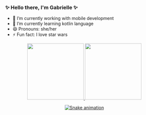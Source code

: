 ### ✨ Hello there, I'm Gabrielle ✨

- 🔭 I’m currently working with mobile development
- 🌱 I’m currently learning kotlin language
- 😄 Pronouns: she/her
- ⚡ Fun fact: I love star wars
<div align="center">
  <a href="https://github.com/LeivasGabi">
  <img height="180em" src="https://github-readme-stats.vercel.app/api?username=LeivasGabi&show_icons=true&theme=dracula&include_all_commits=true&count_private=true"/>
  <img height="180em" src="https://github-readme-stats.vercel.app/api/top-langs/?username=LeivasGabi&layout=compact&langs_count=7&theme=dracula"/>
  
  ![Snake animation](https://github.com/LeivasGabi/LeivasGabi/blob/output/github-contribution-grid-snake.svg)
  
</div>
